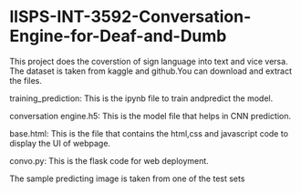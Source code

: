 # llSPS-INT-3592-Conversation-Engine-for-Deaf-and-Dumb
This project does the coverstion of sign language into text and vice versa.
The dataset is taken from kaggle and github.You can download and extract the files.


training_prediction:
This is the ipynb file to train andpredict the model.



conversation engine.h5:
This is the model file that helps in CNN prediction.



base.html:
This is the file that contains the html,css and javascript code to display the UI of webpage.



convo.py:
This is the flask code for web deployment.

The sample predicting image is taken from one of the test sets


